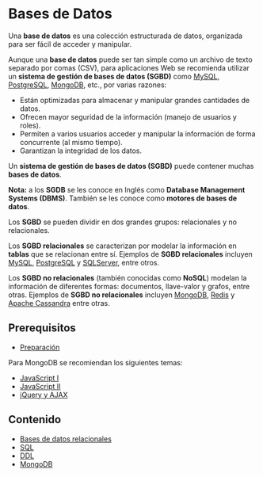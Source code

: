 # Bases de Datos

Una **base de datos** es una colección estructurada de datos, organizada para ser fácil de acceder y manipular.

Aunque una **base de datos** puede ser tan simple como un archivo de texto separado por comas (CSV), para aplicaciones Web se recomienda utilizar un **sistema de gestión de bases de datos (SGBD)** como [MySQL](https://www.mysql.com/), [PostgreSQL](https://www.postgresql.org/), [MongoDB](https://www.mongodb.com/), etc., por varias razones:

* Están optimizadas para almacenar y manipular grandes cantidades de datos.
* Ofrecen mayor seguridad de la información (manejo de usuarios y roles).
* Permiten a varios usuarios acceder y manipular la información de forma concurrente (al mismo tiempo).
* Garantizan la integridad de los datos.

Un **sistema de gestión de bases de datos (SGBD)** puede contener muchas **bases de datos**.

**Nota:** a los **SGDB** se les conoce en Inglés como **Database Management Systems (DBMS)**. También se les conoce como **motores de bases de datos**.

Los **SGBD** se pueden dividir en dos grandes grupos: relacionales y no relacionales.

Los **SGBD relacionales** se caracterizan por modelar la información en **tablas** que se relacionan entre sí. Ejemplos de **SGBD relacionales** incluyen [MySQL](https://www.mysql.com/), [PostgreSQL](https://www.postgresql.org/) y [SQLServer](https://www.microsoft.com/en-us/sql-server/default.aspx), entre otros.

Los **SGBD no relacionales** (también conocidas como **NoSQL**) modelan la información de diferentes formas: documentos, llave-valor y grafos, entre otras. Ejemplos de **SGBD no relacionales** incluyen [MongoDB](https://www.mongodb.com/), [Redis](https://redis.io/) y [Apache Cassandra](http://cassandra.apache.org/) entre otras.

## Prerequisitos

* [Preparación](prep/README.md)

Para MongoDB se recomiendan los siguientes temas:

* [JavaScript I](../js/README.md)
* [JavaScript II](../js-ii/README.md)
* [jQuery y AJAX](../jquery-ajax/README.md)

## Contenido

* [Bases de datos relacionales](1-bases-de-datos-relacionales.md)
* [SQL](2-sql.md)
* [DDL](3-ddl.md)
* [MongoDB](4-mongodb.md)
